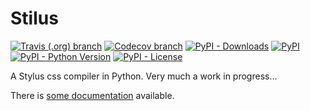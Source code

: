 
# Stilus

[![Travis (.org) branch](https://img.shields.io/travis/jw/stilus/master.svg?style=flat-square)](https://travis-ci.org/jw/stilus)
[![Codecov branch](https://img.shields.io/codecov/c/github/jw/stilus/master.svg?style=flat-square)](https://codecov.io/gh/jw/stilus)
[![PyPI - Downloads](https://img.shields.io/pypi/dm/stilus.svg?style=flat-square)](https://pypi.org/project/stilus/#files)
[![PyPI](https://img.shields.io/pypi/v/stilus.svg?style=flat-square)](https://pypi.org/project/stilus/#history)
[![PyPI - Python Version](https://img.shields.io/pypi/pyversions/stilus.svg?style=flat-square)](https://pypi.org/project/stilus/#description)
[![PyPI - License](https://img.shields.io/pypi/l/stilus?style=flat-square)](https://pypi.org/project/stilus/)

A Stylus css compiler in Python.  Very much a work in progress...

There is [some documentation](https://stilus.readthedocs.io) available.
